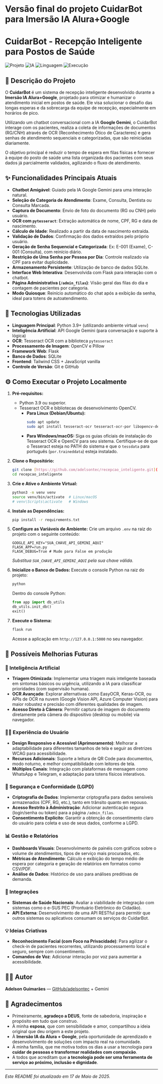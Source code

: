 # Versão final do projeto CuidarBot para Imersão IA Alura+Google
# CuidarBot - Recepção Inteligente para Postos de Saúde

![Projeto](https://img.shields.io/badge/Projeto-CuidarBot-green?style=for-the-badge&logo=leaflet)
![IA](https://img.shields.io/badge/IA-Google%20Gemini-blue?style=for-the-badge&logo=google)
![Linguagem](https://img.shields.io/badge/Python-3.9%2B-yellow?style=for-the-badge&logo=python)
![Execução](https://img.shields.io/badge/Executado_em-Google%20Colab%20%7C%20Local-orange?style=for-the-badge&logo=googlecolab)
## 📝 Descrição do Projeto

O **CuidarBot** é um sistema de recepção inteligente desenvolvido durante a **Imersão IA Alura+Google**, projetado para otimizar e humanizar o atendimento inicial em postos de saúde. Ele visa solucionar o desafio das longas esperas e da sobrecarga da equipe de recepção, especialmente em horários de pico.

Utilizando um chatbot conversacional com a IA **Google Gemini**, o CuidarBot interage com os pacientes, realiza a coleta de informações de documentos (RG/CNH) através de OCR (Reconhecimento Ótico de Caracteres) e gera senhas de atendimento sequenciais e categorizadas, que são reiniciadas diariamente.

O objetivo principal é reduzir o tempo de espera em filas físicas e fornecer à equipe do posto de saúde uma lista organizada dos pacientes com seus dados já parcialmente validados, agilizando o fluxo de atendimento.

## ✨ Funcionalidades Principais Atuais

* **Chatbot Amigável**: Guiado pela IA Google Gemini para uma interação natural.
* **Seleção de Categoria de Atendimento**: Exame, Consulta, Dentista ou Consulta Marcada.
* **Captura de Documento**: Envio de foto do documento (RG ou CNH) pelo usuário.
* **OCR com `pytesseract`**: Extração automática de nome, CPF, RG e data de nascimento.
* **Cálculo de Idade**: Realizado a partir da data de nascimento extraída.
* **Validação de Dados**: Confirmação dos dados extraídos pelo próprio usuário.
* **Geração de Senha Sequencial e Categorizada**: Ex: E-001 (Exame), C-001 (Consulta), com reinício diário.
* **Restrição de Uma Senha por Pessoa por Dia**: Controle realizado via CPF para evitar duplicidade.
* **Armazenamento Persistente**: Utilização de banco de dados SQLite.
* **Interface Web Interativa**: Desenvolvida com Flask para interação com o chatbot.
* **Página Administrativa (`/admin_filas`)**: Visão geral das filas do dia e contagem de pacientes por categoria.
* **Modo Quiosque**: Reinício automático do chat após a exibição da senha, ideal para totens de autoatendimento.

## 🚀 Tecnologias Utilizadas

* **Linguagem Principal**: Python 3.9+ (utilizando ambiente virtual `venv`)
* **Inteligência Artificial**: API Google Gemini (para conversação e suporte à lógica)
* **OCR**: Tesseract OCR com a biblioteca `pytesseract`
* **Processamento de Imagem**: OpenCV e Pillow
* **Framework Web**: Flask
* **Banco de Dados**: SQLite
* **Frontend**: Tailwind CSS + JavaScript vanilla
* **Controle de Versão**: Git e GitHub

## ⚙️ Como Executar o Projeto Localmente

1.  **Pré-requisitos:**
    * Python 3.9 ou superior.
    * Tesseract OCR e bibliotecas de desenvolvimento OpenCV.
        * **Para Linux (Debian/Ubuntu):**
            ```bash
            sudo apt update
            sudo apt install tesseract-ocr tesseract-ocr-por libopencv-dev python3-opencv
            ```
        * **Para Windows/macOS:** Siga os guias oficiais de instalação do Tesseract OCR e OpenCV para seu sistema. Certifique-se de que o Tesseract esteja no PATH do sistema e que o `tessdata` para português (`por.traineddata`) esteja instalado.

2.  **Clone o Repositório:**
    ```bash
    git clone [https://github.com/adelsontec/recepcao_inteligente.git](https://github.com/adelsontec/recepcao_inteligente.git)
    cd recepcao_inteligente
    ```

3.  **Crie e Ative o Ambiente Virtual:**
    ```bash
    python3 -m venv venv
    source venv/bin/activate  # Linux/macOS
    # venv\Scripts\activate   # Windows
    ```

4.  **Instale as Dependências:**
    ```bash
    pip install -r requirements.txt
    ```

5.  **Configure as Variáveis de Ambiente:**
    Crie um arquivo `.env` na raiz do projeto com o seguinte conteúdo:
    ```env
    GOOGLE_API_KEY="SUA_CHAVE_API_GEMINI_AQUI"
    FLASK_APP=run.py
    FLASK_DEBUG=True # Mude para False em produção
    ```
    *Substitua `SUA_CHAVE_API_GEMINI_AQUI` pela sua chave válida.*

6.  **Inicialize o Banco de Dados:**
    Execute o console Python na raiz do projeto:
    ```bash
    python
    ```
    Dentro do console Python:
    ```python
    from app import db_utils
    db_utils.init_db()
    exit()
    ```

7.  **Execute o Sistema:**
    ```bash
    flask run
    ```
    Acesse a aplicação em `http://127.0.0.1:5000` no seu navegador.

## 🔮 Possíveis Melhorias Futuras

### 🧠 Inteligência Artificial
* **Triagem Otimizada**: Implementar uma triagem mais inteligente baseada em sintomas básicos ou urgência, utilizando a IA para classificar prioridades (com supervisão humana).
* **OCR Avançado**: Explorar alternativas como EasyOCR, Keras-OCR, ou APIs de OCR na nuvem (Google Vision API, Azure Computer Vision) para maior robustez e precisão com diferentes qualidades de imagem.
* **Acesso Direto à Câmera**: Permitir captura de imagem do documento diretamente pela câmera do dispositivo (desktop ou mobile) via navegador.

### 🧑‍⚕️ Experiência do Usuário
* **Design Responsivo e Acessível (Aprimoramento)**: Melhorar a adaptabilidade para diferentes tamanhos de tela e seguir as diretrizes WCAG para acessibilidade.
* **Recursos Adicionais**: Suporte a leitura de QR Code para documentos, modo noturno, e melhor compatibilidade com leitores de tela.
* **Múltiplos Canais**: Integração com plataformas de mensagem como WhatsApp e Telegram, e adaptação para totens físicos interativos.

### 🔐 Segurança e Conformidade (LGPD)
* **Criptografia de Dados**: Implementar criptografia para dados sensíveis armazenados (CPF, RG, etc.), tanto em trânsito quanto em repouso.
* **Acesso Restrito à Administração**: Adicionar autenticação segura (login/senha ou token) para a página `/admin_filas`.
* **Consentimento Explícito**: Garantir a obtenção de consentimento claro do usuário para coleta e uso de seus dados, conforme a LGPD.

### 📊 Gestão e Relatórios
* **Dashboards Visuais**: Desenvolvimento de painéis com gráficos sobre o volume de atendimentos, tipos de serviço mais procurados, etc.
* **Métricas de Atendimento**: Cálculo e exibição do tempo médio de espera por categoria e geração de relatórios em formatos como CSV/PDF.
* **Análise de Dados**: Histórico de uso para análises preditivas de demanda.

### 🔌 Integrações
* **Sistemas de Saúde Nacionais**: Avaliar a viabilidade de integração com sistemas como o e-SUS PEC (Prontuário Eletrônico do Cidadão).
* **API Externa**: Desenvolvimento de uma API RESTful para permitir que outros sistemas ou aplicativos consumam os serviços do CuidarBot.

### 💡 Ideias Criativas
* **Reconhecimento Facial (com Foco na Privacidade)**: Para agilizar o check-in de pacientes recorrentes, utilizando processamento local e seguro, sempre com consentimento.
* **Comandos de Voz**: Adicionar interação por voz para aumentar a acessibilidade.

## 👨‍💻 Autor

**Adelson Guimarães** — [GitHub/adelsontec](https://github.com/adelsontec) + Gemini

## 🙏 Agradecimentos

* Primeiramente, **agradeço a DEUS**, fonte de sabedoria, inspiração e propósito em tudo que construo.
* À minha **esposa**, que com sensibilidade e amor, compartilhou a ideia original que deu origem a este projeto.
* À **Imersão IA da Alura + Google**, pela oportunidade de aprendizado e desenvolvimento de soluções com impacto real na comunidade.
* À minha família, que me motiva todos os dias a usar a tecnologia para **cuidar de pessoas e transformar realidades com compaixão**.
* A todos que acreditam que **a tecnologia pode ser uma ferramenta de serviço ao próximo, inclusão e dignidade**.

---

*Este README foi atualizado em 17 de Maio de 2025.*
